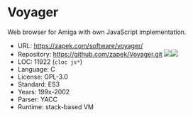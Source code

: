 # Voyager

Web browser for Amiga with own JavaScript implementation.

* URL:        https://zapek.com/software/voyager/
* Repository: https://github.com/zapek/Voyager.git <img src="https://img.shields.io/github/stars/zapek/Voyager?label=&style=flat-square" /><img src="https://img.shields.io/github/last-commit/zapek/Voyager?label=&style=flat-square" />
* LOC:        11922 (`cloc js*`)
* Language:   C
* License:    GPL-3.0
* Standard:   ES3
* Years:      199x-2002
* Parser:     YACC
* Runtime:    stack-based VM
